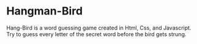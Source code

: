 # Hangman-Bird
Hang-Bird is a word guessing game created in Html, Css, and Javascript.  Try to guess every letter of the secret word before the bird gets strung.
